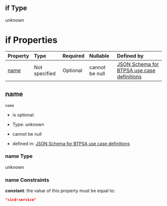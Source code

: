 ## if Type

unknown

# if Properties

| Property      | Type          | Required | Nullable       | Defined by                                                                                                                                                                                                        |
| :------------ | :------------ | :------- | :------------- | :---------------------------------------------------------------------------------------------------------------------------------------------------------------------------------------------------------------- |
| [name](#name) | Not specified | Optional | cannot be null | [JSON Schema for BTPSA use case definitions](btpsa-usecase-properties-services-items-allof-1-then-allof-22-if-properties-name.md "undefined#/properties/services/items/allOf/1/then/allOf/22/if/properties/name") |

## name



`name`

*   is optional

*   Type: unknown

*   cannot be null

*   defined in: [JSON Schema for BTPSA use case definitions](btpsa-usecase-properties-services-items-allof-1-then-allof-22-if-properties-name.md "undefined#/properties/services/items/allOf/1/then/allOf/22/if/properties/name")

### name Type

unknown

### name Constraints

**constant**: the value of this property must be equal to:

```json
"cicd-service"
```
